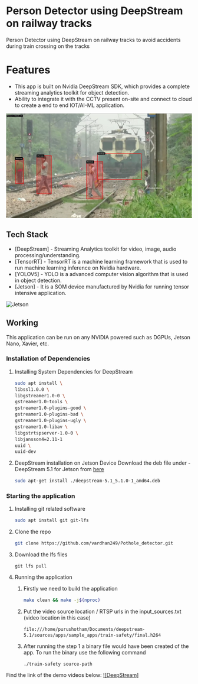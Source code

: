 # Person Detector using DeepStream on railway tracks 

Person Detector using DeepStream on railway tracks  to avoid accidents during train crossing on the tracks 

# Features

- This app is built on Nvidia DeepStream SDK, which provides a complete streaming analytics toolkit for object detection.
- Ability to integrate it with the CCTV present on-site and connect to cloud to create a end to end IOT/AI-ML application.



![sample-photo](trainsafety.png)
## Tech Stack

- [DeepStream] - Streaming Analytics toolkit for video, image, audio processing/understanding.
- [TensorRT] - TensorRT is a machine learning framework that is used to run machine learning inference on Nvidia hardware.
- [YOLOV5] - YOLO is a advanced computer vision algorithm that is used in object detection.
- [Jetson] - It is a SOM device manufactured by Nvidia for running tensor intensive application.

![Jetson](https://i.imgur.com/eCMj2EV.jpg)

## Working
This application can be run on any NVIDIA powered such as DGPUs, Jetson Nano, Xavier, etc.

### Installation of Dependencies
1. Installing System Dependencies for DeepStream
    ```sh
    sudo apt install \
    libssl1.0.0 \
    libgstreamer1.0-0 \
    gstreamer1.0-tools \
    gstreamer1.0-plugins-good \
    gstreamer1.0-plugins-bad \
    gstreamer1.0-plugins-ugly \
    gstreamer1.0-libav \
    libgstrtspserver-1.0-0 \
    libjansson4=2.11-1
    uuid \
    uuid-dev
    ```
2. DeepStream installation on Jetson Device
Download the deb file under - DeepStream 5.1 for Jetson from [here](https://developer.nvidia.com/deepstream-getting-started)

    ```sh
    sudo apt-get install ./deepstream-5.1_5.1.0-1_amd64.deb
    ```

### Starting the application
1. Installing git related software
    ```sh
    sudo apt install git git-lfs
    ```
2. Clone the repo
    ```sh
    git clone https://github.com/vardhan249/Pothole_detector.git
    ```
3. Download the lfs files
    ```
    git lfs pull
    ```
4. Running the application

    1. Firstly we need to build the application
        ```sh
        make clean && make -j$(nproc)
        ```
    2. Put the video source location / RTSP urls in the input_sources.txt (video location in this case)
        ```
        file:///home/purushotham/Documents/deepstream-5.1/sources/apps/sample_apps/train-safety/final.h264
        ```
    3. After running the step 1 a binary file would have been created of the app. To run the binary use the following command
        ```
        ./train-safety source-path
        ```
Find the link of the demo videos below:
[![DeepStream]](https://youtu.be/YgoWKVqKqF4)
